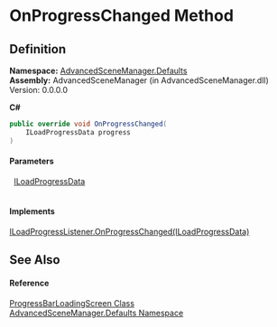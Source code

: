 # OnProgressChanged Method




## Definition
**Namespace:** <a href="N_AdvancedSceneManager_Defaults">AdvancedSceneManager.Defaults</a>  
**Assembly:** AdvancedSceneManager (in AdvancedSceneManager.dll) Version: 0.0.0.0

**C#**
``` C#
public override void OnProgressChanged(
	ILoadProgressData progress
)
```



#### Parameters
<dl><dt>  <a href="T_AdvancedSceneManager_Loading_ILoadProgressData">ILoadProgressData</a></dt><dd> </dd></dl>

#### Implements
<a href="M_AdvancedSceneManager_Loading_ILoadProgressListener_OnProgressChanged">ILoadProgressListener.OnProgressChanged(ILoadProgressData)</a>  


## See Also


#### Reference
<a href="T_AdvancedSceneManager_Defaults_ProgressBarLoadingScreen">ProgressBarLoadingScreen Class</a>  
<a href="N_AdvancedSceneManager_Defaults">AdvancedSceneManager.Defaults Namespace</a>  
